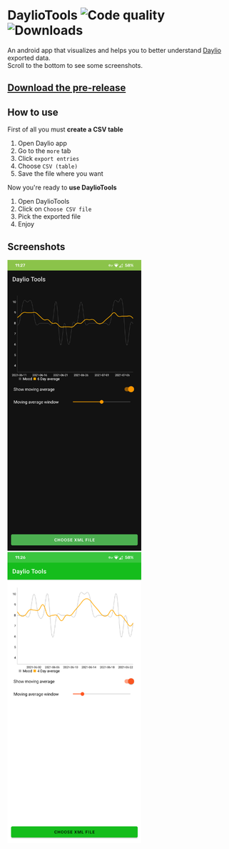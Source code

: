 # DaylioTools ![Code quality](https://www.code-inspector.com/project/27034/score/svg) ![Downloads](https://img.shields.io/github/downloads/Belluxx/DaylioTools/total.svg)
An android app that visualizes and helps you to better understand [Daylio](https://play.google.com/store/apps/details?id=net.daylio) exported data.  
Scroll to the bottom to see some screenshots.

## [Download the pre-release](https://github.com/Belluxx/DaylioTools/releases/download/v1.0-beta1/DaylioTools.apk)

## How to use
First of all you must **create a CSV table**  
1) Open Daylio app
2) Go to the `more` tab
3) Click `export entries`
4) Choose `CSV (table)`
5) Save the file where you want

Now you're ready to **use DaylioTools**  
1) Open DaylioTools
2) Click on `Choose CSV file`
3) Pick the exported file
4) Enjoy

## Screenshots
<div>
<img src="https://github.com/Belluxx/DaylioTools/raw/main/screenshots/dark.png" width="300"/>
<img src="https://github.com/Belluxx/DaylioTools/raw/main/screenshots/light.png" width="300"/>
<div/>
